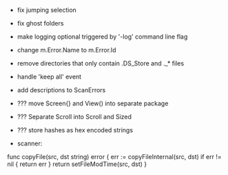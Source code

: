 * fix jumping selection
* fix ghost folders
* make logging optional triggered by '-log' command line flag
* change m.Error.Name to m.Error.Id
* remove directories that only contain .DS_Store and ._* files
* handle 'keep all' event 
* add descriptions to ScanErrors
* ??? move Screen{} and View() into separate package
* ??? Separate Scroll into Scroll and Sized
* ??? store hashes as hex encoded strings

* scanner:

func copyFile(src, dst string) error {
	err := copyFileInternal(src, dst)
	if err != nil {
		return err
	}
	return setFileModTime(src, dst)
}

